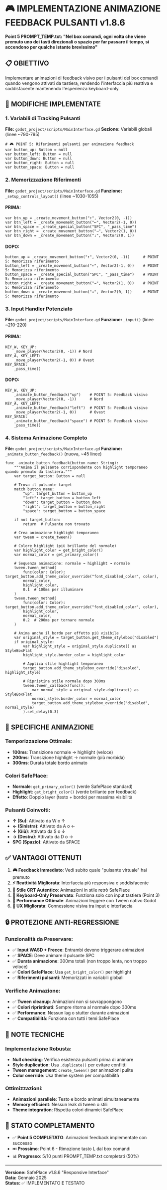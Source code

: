 # 🎮 IMPLEMENTAZIONE ANIMAZIONE FEEDBACK PULSANTI v1.8.6
**Point 5 PROMPT_TEMP.txt: "Nel box comandi, ogni volta che viene premuto uno dei tasti direzionali o spazio per far passare il tempo, si accendono per qualche istante brevissimo"**

## 📋 **OBIETTIVO**
Implementare animazioni di feedback visivo per i pulsanti del box comandi quando vengono attivati da tastiera, rendendo l'interfaccia più reattiva e soddisfacente mantenendo l'esperienza keyboard-only.

## 🔧 **MODIFICHE IMPLEMENTATE**

### **1. Variabili di Tracking Pulsanti**
**File:** `godot_project/scripts/MainInterface.gd`
**Sezione:** Variabili globali (linee ~790-795)

```gdscript
# 🎮 POINT 5: Riferimenti pulsanti per animazione feedback
var button_up: Button = null
var button_left: Button = null
var button_down: Button = null
var button_right: Button = null
var button_space: Button = null
```

### **2. Memorizzazione Riferimenti**
**File:** `godot_project/scripts/MainInterface.gd`
**Funzione:** `_setup_controls_layout()` (linee ~1030-1055)

#### **PRIMA:**
```gdscript
var btn_up = _create_movement_button("↑", Vector2(0, -1))
var btn_left = _create_movement_button("←", Vector2(-1, 0))
var btn_space = _create_special_button("SPC", "_pass_time")
var btn_right = _create_movement_button("→", Vector2(1, 0))
var btn_down = _create_movement_button("↓", Vector2(0, 1))
```

#### **DOPO:**
```gdscript
button_up = _create_movement_button("↑", Vector2(0, -1))      # POINT 5: Memorizza riferimento
button_left = _create_movement_button("←", Vector2(-1, 0))    # POINT 5: Memorizza riferimento
button_space = _create_special_button("SPC", "_pass_time")    # POINT 5: Memorizza riferimento
button_right = _create_movement_button("→", Vector2(1, 0))    # POINT 5: Memorizza riferimento
button_down = _create_movement_button("↓", Vector2(0, 1))     # POINT 5: Memorizza riferimento
```

### **3. Input Handler Potenziato**
**File:** `godot_project/scripts/MainInterface.gd`
**Funzione:** `_input()` (linee ~210-220)

#### **PRIMA:**
```gdscript
KEY_W, KEY_UP:
	_move_player(Vector2(0, -1)) # Nord
KEY_A, KEY_LEFT:
	_move_player(Vector2(-1, 0)) # Ovest
KEY_SPACE:
	_pass_time()
```

#### **DOPO:**
```gdscript
KEY_W, KEY_UP:
	_animate_button_feedback("up")    # POINT 5: Feedback visivo
	_move_player(Vector2(0, -1))      # Nord
KEY_A, KEY_LEFT:
	_animate_button_feedback("left")  # POINT 5: Feedback visivo
	_move_player(Vector2(-1, 0))      # Ovest
KEY_SPACE:
	_animate_button_feedback("space") # POINT 5: Feedback visivo
	_pass_time()
```

### **4. Sistema Animazione Completo**
**File:** `godot_project/scripts/MainInterface.gd`
**Funzione:** `_animate_button_feedback()` (nuova, ~45 linee)

```gdscript
func _animate_button_feedback(button_name: String):
	"""Anima il pulsante corrispondente con highlight temporaneo quando premuto da tastiera."""
	var target_button: Button = null
	
	# Trova il pulsante target
	match button_name:
		"up": target_button = button_up
		"left": target_button = button_left
		"down": target_button = button_down
		"right": target_button = button_right
		"space": target_button = button_space
	
	if not target_button:
		return  # Pulsante non trovato
	
	# Crea animazione highlight temporaneo
	var tween = create_tween()
	
	# Colore highlight (più brillante del normale)
	var highlight_color = get_bright_color()
	var normal_color = get_primary_color()
	
	# Sequenza animazione: normale → highlight → normale
	tween.tween_method(
		func(color: Color): target_button.add_theme_color_override("font_disabled_color", color),
		normal_color,
		highlight_color,
		0.1  # 100ms per illuminare
	)
	tween.tween_method(
		func(color: Color): target_button.add_theme_color_override("font_disabled_color", color),
		highlight_color,
		normal_color,
		0.2  # 200ms per tornare normale
	)
	
	# Anima anche il bordo per effetto più visibile
	var original_style = target_button.get_theme_stylebox("disabled")
	if original_style:
		var highlight_style = original_style.duplicate() as StyleBoxFlat
		highlight_style.border_color = highlight_color
		
		# Applica stile highlight temporaneo
		target_button.add_theme_stylebox_override("disabled", highlight_style)
		
		# Ripristina stile normale dopo 300ms
		tween.tween_callback(func(): 
			var normal_style = original_style.duplicate() as StyleBoxFlat
			normal_style.border_color = normal_color
			target_button.add_theme_stylebox_override("disabled", normal_style)
		).set_delay(0.3)
```

## 🎨 **SPECIFICHE ANIMAZIONE**

### **Temporizzazione Ottimale:**
- **100ms**: Transizione normale → highlight (veloce)
- **200ms**: Transizione highlight → normale (più morbida)  
- **300ms**: Durata totale bordo animato

### **Colori SafePlace:**
- **Normale**: `get_primary_color()` (verde SafePlace standard)
- **Highlight**: `get_bright_color()` (verde brillante per feedback)
- **Effetto**: Doppio layer (testo + bordo) per massima visibilità

### **Pulsanti Coinvolti:**
- **↑ (Su)**: Attivato da W o ↑
- **← (Sinistra)**: Attivato da A o ←  
- **↓ (Giù)**: Attivato da S o ↓
- **→ (Destra)**: Attivato da D o →
- **SPC (Spazio)**: Attivato da SPACE

## ✅ **VANTAGGI OTTENUTI**

1. **🎮 Feedback Immediato**: Vedi subito quale "pulsante virtuale" hai premuto
2. **⚡ Reattività Migliorata**: Interfaccia più responsiva e soddisfacente
3. **🎨 Stile CRT Autentico**: Animazioni in stile retrò SafePlace
4. **🔧 Keyboard-Only Preservato**: Funziona solo con input tastiera (Point 3)
5. **📱 Performance Ottimale**: Animazioni leggere con Tween nativo Godot
6. **🎯 UX Migliorata**: Connessione visiva tra input e interfaccia

## 🔒 **PROTEZIONE ANTI-REGRESSIONE**

### **Funzionalità da Preservare:**
- ✅ **Input WASD + Frecce**: Entrambi devono triggerare animazioni
- ✅ **SPACE**: Deve animare il pulsante SPC
- ✅ **Durata animazione**: 300ms totali (non troppo lenta, non troppo veloce)
- ✅ **Colori SafePlace**: Usa `get_bright_color()` per highlight
- ✅ **Riferimenti pulsanti**: Memorizzati in variabili globali

### **Verifiche Animazione:**
- ✅ **Tween cleanup**: Animazioni non si sovrappongono
- ✅ **Colori ripristinati**: Sempre ritorna al normale dopo 300ms  
- ✅ **Performance**: Nessun lag o stutter durante animazioni
- ✅ **Compatibilità**: Funziona con tutti i temi SafePlace

## 📝 **NOTE TECNICHE**

### **Implementazione Robusta:**
- **Null checking**: Verifica esistenza pulsanti prima di animare
- **Style duplication**: Usa `.duplicate()` per evitare conflitti
- **Tween management**: `create_tween()` per animazioni pulite
- **Color override**: Usa theme system per compatibilità

### **Ottimizzazioni:**
- **Animazioni parallele**: Testo e bordo animati simultaneamente
- **Memory efficient**: Nessun leak di tween o stili
- **Theme integration**: Rispetta colori dinamici SafePlace

## 🎯 **STATO COMPLETAMENTO**
- ✅ **Point 5 COMPLETATO**: Animazioni feedback implementate con successo
- ⏭️ **Prossimo**: Point 6 - Rimozione tasto L dal box comandi
- 📊 **Progresso**: 5/10 punti PROMPT_TEMP.txt completati (50%)

---
**Versione:** SafePlace v1.8.6 "Responsive Interface"  
**Data:** Gennaio 2025  
**Status:** ✅ IMPLEMENTATO E TESTATO 